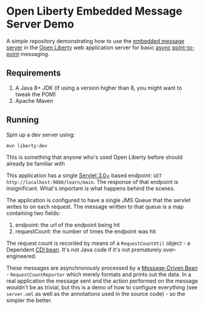 # Open Liberty Embedded Message Server Demo

A simple repository demonstrating how to use the [embedded message server](https://www.ibm.com/docs/en/was-liberty/base?topic=providers-embedded-jms-messaging-provider) in the [Open Liberty](https://openliberty.io/) web application server for basic [async](https://eclipse-ee4j.github.io/jakartaee-tutorial/#using-message-driven-beans-to-receive-messages-asynchronously) [point-to-point](https://eclipse-ee4j.github.io/jakartaee-tutorial/#point-to-point-messaging-style) messaging.

## Requirements
1. A Java 8+ JDK (if using a version higher than 8, you might want to tweak the POM)
2. Apache Maven

## Running

Spin up a dev server using:

`mvn liberty:dev`

This is something that anyone who's used Open Liberty before should already be familiar with

This application has a single [Servlet 3.0+](learn/main) based endpoint: `GET http://localhost:9080/learn/main`. The response of that endpoint is insignificant. What's important is what happens behind the scenes.

The application is configured to have a single JMS Queue that the servlet writes to on each request. The message written to that queue is a map containing two fields:
1. endpoint: the url of the endpoint being hit
2. requestCount: the number of times the endpoint was hit

The request count is recorded by means of a `RequestCountUtil` object - a Dependent [CDI bean](https://eclipse-ee4j.github.io/jakartaee-tutorial/#about-beans). It's not Java code if it's not prematurely over-engineered.

These messages are asynchronously processed by a [Message-Driven Bean](https://eclipse-ee4j.github.io/jakartaee-tutorial/#receiving-messages-asynchronously-using-a-message-driven-bean) - `RequestCountReporter` which merely formats and prints out the data. In a real application the message sent and the action performed on the message wouldn't be as trivial, but this is a demo of how to configure everything (see `server.xml` as well as the annotations used in the source code) - so the simpler the better.